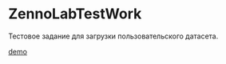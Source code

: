 # ZennoLabTestWork

Тестовое задание для загрузки пользовательского датасета.

[demo](./demo/demo.mp4)
